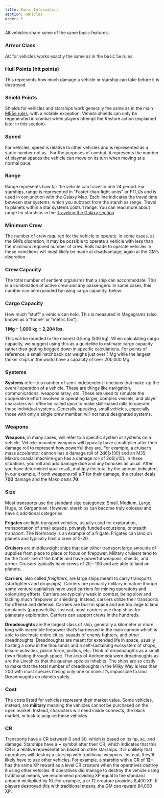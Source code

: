 ```yaml
---
title: Basic Information
section: vehicles
order: 3
---
```

All vehicles share some of the same basic features.

### Armor Class
AC for vehicles works exactly the same as in the basic 5e rules.

### Hull Points (hit points)
This represents how much damage a vehicle or starship can take before it is destroyed.

### Shield Points
Shields for vehicles and starships work generally the same as in the main [ME5e rules](/manual/combat#shields),
with a notable exception: Vehicle shields can only be regenerated in combat when players attempt the
Restore action (explained later in this section).

### Speed
For vehicles, speed is relative to other vehicles and is represented as a static number not as <me-distance length="0" />. For
the purposes of combat, it represents the number of playmat spaces the vehicle can move on its turn when moving
at a normal pace.

### Range
Range represents how far the vehicle can travel in one 24 period. For starships, range is represented in "Faster-than-light-units"
or FTLUs and is used in conjunction with
the Galaxy Map. Each line indicates the travel time between star systems, which you subtract from the starships range.
Travel to planets within a star systems costs 1 range. You can read more about range for starships in the
[Traveling the Galaxy section](/manual/vehicles#travelling-the-galaxy)

### Minimum Crew
The number of crew required for the vehicle to operate. In some cases, at the GM’s discretion, it may be possible to
operate a vehicle with less than the minimum required number of crew. Rolls made to operate vehicles in these conditions
will most likely be made at disadvantage, again at the GM’s discretion.

### Crew Capacity
The total number of sentient organisms that a ship can accommodate. This is a combination of active crew and any passengers.
In some cases, this number can be expanded by using cargo capacity, below.

### Cargo Capacity
How much “stuff” a vehicle can hold. This is measured in Megagrams (also known as a “tonne” or “metric ton”).

__1 Mg = 1,000 kg = 2,204 lbs.__

This will be rounded to the nearest 0.5 mg (500 kg). When calculating cargo
capacity, we suggest using this as a guideline to estimate cargo capacity rather than getting bogged down in specific
calculations. For points of reference, a small hatchback car weighs just over 1 Mg while the largest tanker ships
in the world have a capacity of over 200,000 Mg.

### Systems
__Systems__ refer to a number of semi-independent functions that make-up the overall operation of a vehicle. These are
things like navigation, communications, weapons array, etc. These are used to simulate the cooperative effort involved
in operating larger, complex vessels, and player characters will often be called upon to make skill-based rolls to
operate these individual systems. Generally speaking, small vehicles, especially those with only a single crew member,
will not have designated systems.

### Weapons
__Weapons__, in many cases, will refer to a specific system or systems on a vehicle. Vehicle-mounted weapons will
typically have a multiplier after their damage roll to represent how powerful they are. For example, a cruiser’s mass
accelerator cannon has a damage roll of 2d6[x100] and an M35 Mako’s coaxial machine-gun has a damage roll of 2d6[x10].
In these situations, you roll and add damage dice and any bonuses as usual. After you have determined your result,
multiply the total by the amount indicated. In our example, if both weapons roll a __7__ for their damage, the cruiser
deals __700__ damage and the Mako deals __70__.

### Size

Most transports use the standard size categories: Small, Medium, Large, Huge, or Gargantuan. However,
starships can become truly colossal and have 4 additional categories.

__Frigates__ are light transport vehicles, usually used for exploration, transportation of small squads, privately
funded excursions, or stealth transport. The Normandy is an example of a frigate. Frigates can land on planets and
typically host a crew of 5-20.

__Cruisers__ are middleweight ships that can either transport large amounts of supplies from place to place or focus on
firepower. Military cruisers tend to be the front-line of the battle and have powerful weapons, shields, and armor.
Cruisers typically have crews of 20 - 100 and are able to land on planets.

__Carriers__, also called _freighters_,
are large ships meant to carry transports (starfighters and dropships). Carriers are primarily military
in nature though some venture capitalists have used carriers for mining operations and colonizing efforts. Carriers are
typically weak in combat, being slow and lacking much firepower or shielding. Instead, carriers utilize their transports
for offense and defense. Carriers are built in space and are too large to land on planets (purposefully). Instead, most
carriers use drop ships for planetary exploration. Carriers can support crews in the hundreds.

__Dreadnoughts__ are the largest class of ship, generally a kilometer or more long with incredible firepower that’s
harnessed in the main cannon which is able to decimate entire cities, squads of enemy fighters, and other dreadnoughts. Dreadnoughts
are meant for extended life in space, usually hosting a crew in the thousands and a self-sustaining ecosystem of shops,
leisure activities, police force, politics, etc. Think of dreadnaughts as a small town floating through space. The arks
of Andromeda were dreadnoughts as are the Liveships that the quarian species inhabits. The ships are so costly to make
that the total number of dreadnoughts in the Milky Way is less than 200 with most species having only one or none. It’s
impossible to land Dreadnoughts on planets safely.

### Cost
The costs listed for vehicles represent their market value. Some vehicles, instead, are __military__ meaning the vehicles
cannot be purchased on the open market. Instead, characters will need inside connects, the black market, or luck
to acquire these vehicles.

### CR
Transports have a CR between 0 and 30, which is based on its hp, ac, and damage. Starships have a __+__ symbol after
their CR, which indicates that this CR is a relative representation based on other starships. It is unlikely that operatives
will destroy a starship with traditional weapons. Instead, they'll likely have to use other vehicles. For example,
a starship with a CR of __12+__ has the same XP reward as a level CR creature when the operatives destroy it
using other vehicles. If operatives did manage to destroy the vehicle using traditional means, we recommend
providing XP equal to the standard amount multiplied by 10. For example, a cr 12 creature provides 8,400 XP. If players
destroyed this with traditional means, the GM can reward 84,000 XP.
